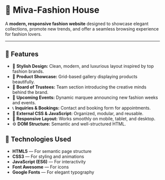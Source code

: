 # 👑 Miva-Fashion House

A **modern, responsive fashion website** designed to showcase elegant collections, promote new trends, and offer a seamless browsing experience for fashion lovers.

---

## 🌟 Features

- 💃 **Stylish Design:** Clean, modern, and luxurious layout inspired by top fashion brands.  
- 👜 **Product Showcase:** Grid-based gallery displaying products beautifully.  
- 👥 **Board of Trustees:** Team section introducing the creative minds behind the brand.  
- 📅 **Upcoming Events:** Dynamic marquee announcing new fashion weeks and events.  
- 📞 **Inquiries & Bookings:** Contact and booking form for appointments.  
- 🎨 **External CSS & JavaScript:** Organized, modular, and reusable.  
- 📱 **Responsive Layout:** Works smoothly on mobile, tablet, and desktop.  
- ⚙️ **DOM Structure:** Semantic and well-structured HTML.


## 🧩 Technologies Used

- **HTML5** — For semantic page structure  
- **CSS3** — For styling and animations  
- **JavaScript (ES6)** — For interactivity  
- **Font Awesome** — For icons  
- **Google Fonts** — For elegant typography


